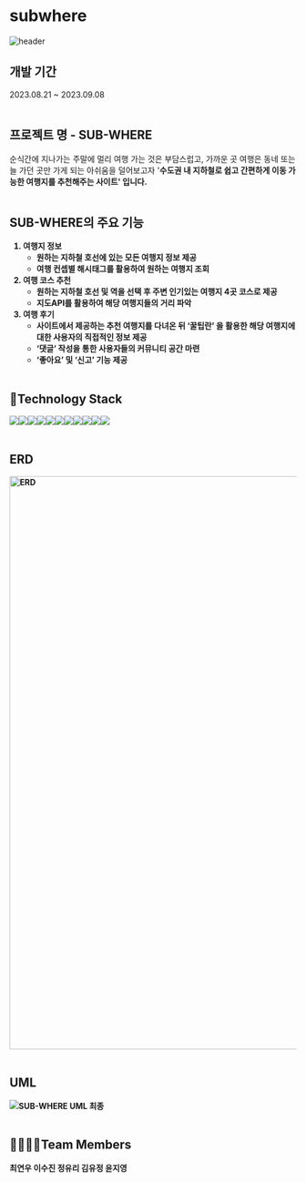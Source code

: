 # subwhere

![header](https://capsule-render.vercel.app/api?type=waving&color=auto&height=300&width=auto&section=header&text=Welcome%20to%20SUB-WHERE%20Project%20🖐️&fontSize=35&animation=fadeIn&fontAlignY=38)
<br>

## 개발 기간
2023.08.21 ~ 2023.09.08 
<br><br>

## 프로젝트 명 - SUB-WHERE
순식간에 지나가는 주말에 멀리 여행 가는 것은 부담스럽고, 가까운 곳 여행은 동네 또는 늘 가던 곳만 가게 되는 아쉬움을 덜어보고자 '<strong>수도권 내 지하철로 쉽고 간편하게 이동 가능한 여행지를 추천해주는 사이트' 입니다. 
<br><br>

## SUB-WHERE의 주요 기능
1. **여행지 정보**
    - 원하는 지하철 호선에 있는 모든 여행지 정보 제공
    - 여행 컨셉별 해시태그를 활용하여 원하는 여행지 조회
2. **여행 코스 추천**
    - 원하는 지하철 호선 및 역을 선택 후 주변 인기있는 여행지 4곳 코스로 제공
    - 지도API를 활용하여 해당 여행지들의 거리 파악
3. **여행 후기**
    - 사이트에서 제공하는 추천 여행지를 다녀온 뒤 ‘꿀팁란’ 을 활용한 해당 여행지에 대한 사용자의 직접적인 정보 제공
    - ‘댓글’ 작성을 통한 사용자들의 커뮤니티 공간 마련
    - ‘좋아요’ 및 ‘신고’ 기능 제공
<br><br>

## 🌈Technology Stack
<div style="display:flex; flex-direction:row;">
    <img src="https://img.shields.io/badge/Java-007396?style=for-the-badge&logo=Java&logoColor=white"> 
    <img src="https://img.shields.io/badge/JSP&Servlet-83B81A?style=for-the-badge&logo=JSP&logoColor=white">
  <img src="https://img.shields.io/badge/github-181717?style=for-the-badge&logo=github&logoColor=white"> 
    <img src="https://img.shields.io/badge/oracle-F80000?style=for-the-badge&logo=oracle&logoColor=white"> 
  <img src="https://img.shields.io/badge/jquery-0769AD?style=for-the-badge&logo=jquery&logoColor=white"> 
    <br>
    <img src="https://img.shields.io/badge/apache tomcat-F8DC75?style=for-the-badge&logo=apachetomcat&logoColor=black">
 <img src="https://img.shields.io/badge/visual studio code-007ACC?style=for-the-badge&logo=visualstudiocode&logoColor=white">
    <br>
      <img src="https://img.shields.io/badge/html5-E34F26?style=for-the-badge&logo=html5&logoColor=white"> 
    <img src="https://img.shields.io/badge/css-1572B6?style=for-the-badge&logo=css3&logoColor=white"> 
    <img src="https://img.shields.io/badge/javascript-F7DF1E?style=for-the-badge&logo=javascript&logoColor=black"> 
    <img src="https://img.shields.io/badge/bootstrap-7952B3?style=for-the-badge&logo=bootstrap&logoColor=white">
</div>
<br>

## ERD
<img width="1007" alt="ERD" src="https://github.com/ge4621/semi/assets/134485729/6ffb3f6a-1edc-421f-96bf-bc27b537d2b2">
<br><br>

## UML
![SUB-WHERE UML 최종](https://github.com/ge4621/semi/assets/134485729/992dc084-907d-4b98-8c8a-7a2916b1b5ce)
<br><br>

## 👨‍👩‍👧‍👦Team Members
<div style="display:flex; flex-direction:row;">
최연우
이수진
정유리
김유정
윤지영
</div>
